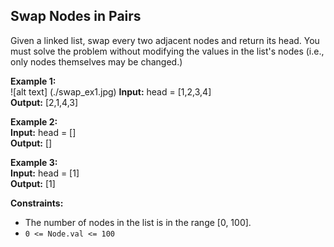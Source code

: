 ## Swap Nodes in Pairs

Given a linked list, swap every two adjacent nodes and return its head. You must solve the problem without modifying the values in the list's nodes (i.e., only nodes themselves may be changed.)

 

**Example 1:**  
![alt text] (./swap_ex1.jpg)
**Input:** head = [1,2,3,4]  
**Output:** [2,1,4,3]

**Example 2:**  
**Input:** head = []  
**Output:** []

**Example 3:**  
**Input:** head = [1]  
**Output:** [1]
 

**Constraints:**

- The number of nodes in the list is in the range [0, 100].
- `0 <= Node.val <= 100`
